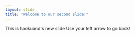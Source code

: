 ```yaml
---
layout: slide
title: "Welcome to our second slide!"
---
```

This is haokuand's new slide
Use your left arrow to go back!